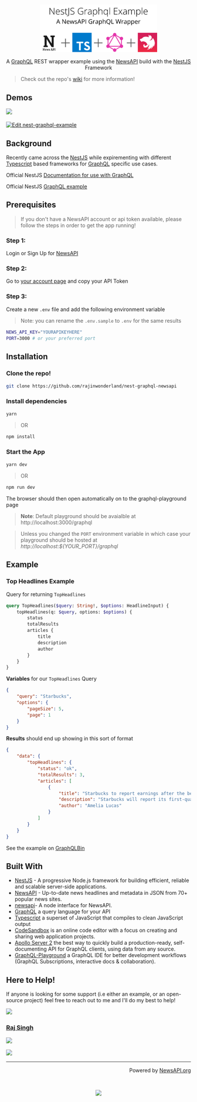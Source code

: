 <p align="center">
  <a href="https://nestjs-graphql-example.now.sh/graphql" target="blank"><img src="public/nestjs-graphql-example.png"
      width="320" alt="Nest Logo" /></a>
</p>
<p align="center">A <a href="https://graphql.org/" target="_blank">GraphQL</a> REST wrapper example using the <a href="https://newsapi.org"
    target="_blank">NewsAPI</a> build with the <a href="https://nestjs.com/" target="_blank">NestJS</a> Framework</p>

> Check out the repo's [wiki](https://github.com/rajinwonderland/nest-graphql-newsapi/wiki/Home) for more information!

## Demos

 <a href="https://nestjs-graphql-example.now.sh/graphql" target="_blank">
  <img src="https://rawcdn.githack.com/rajinwonderland/badgesauce/96c60b6b68d1c5b0c4486e65a563f588be8d8abe/PlaygroundBadge.svg" width="175px">
</a>
<br/><br/>
 <a href="https://codesandbox.io/s/42nz8kzl14?autoresize=1&expanddevtools=1&hidenavigation=1&view=editor" target="_blank">
    <img alt="Edit nest-graphql-example" src="https://codesandbox.io/static/img/play-codesandbox.svg" width="175px">
  </a>

## Background

Recently came across the [NestJS](https://nestjs.org) while expirementing with different [Typescript](https://www.typescriptlang.org/) based frameworks for [GraphQL](https://graphql.org) specific use cases.

Official NestJS [Documentation for use with GraphQL](https://docs.nestjs.com/graphql/quick-start)

Official NestJS [GraphQL example](https://github.com/nestjs/nest/tree/master/sample/12-graphql-apollo)

## Prerequisites

> If you don't have a NewsAPI account or api token available, please follow the steps in order to get the app running!

### Step 1:

Login or Sign Up for [NewsAPI](https://newsapi.org)

### Step 2:

Go to [your account page](https://newsapi.org/account) and copy your API Token

### Step 3:

Create a new `.env` file and add the following environment variable

> Note: you can rename the `.env.sample` to `.env` for the same results

```sh
NEWS_API_KEY="YOURAPIKEYHERE"
PORT=3000 # or your preferred port
```

## Installation

### Clone the repo!

```bash
git clone https://github.com/rajinwonderland/nest-graphql-newsapi
```

### Install dependencies

```bash
yarn
```

> OR

```bash
npm install
```

### Start the App

```bash
yarn dev
```

> OR

```bash
npm run dev
```

The browser should then open automatically on to the graphql-playground page

> **Note**: Default playground should be avaialble at http://localhost:3000/graphql

> Unless you changed the `PORT` environment variable in which case your playground should be hosted at
> _http://localhost:${YOUR_PORT}/graphql_

## Example

### Top Headlines Example

Query for returning `TopHeadlines`

```graphql
query TopHeadlines($query: String!, $options: HeadlineInput) {
	topHeadlines(q: $query, options: $options) {
		status
		totalResults
		articles {
			title
			description
			author
		}
	}
}
```

**Variables** for our `TopHeadlines` Query

```json
{
	"query": "Starbucks",
	"options": {
		"pageSize": 5,
		"page": 1
	}
}
```

**Results** should end up showing in this sort of format

```json
{
	"data": {
		"topHeadlines": {
			"status": "ok",
			"totalResults": 3,
			"articles": [
				{
					"title": "Starbucks to report earnings after the bell",
					"description": "Starbucks will report its first-quarter earnings and revenue after the bell Thursday.",
					"author": "Amelia Lucas"
				}
			]
		}
	}
}
```

See the example on [GraphQLBin](https://www.graphqlbin.com/v2/oZQ1tP)

## Built With

- [NestJS](https://docs.nestjs.com) - A progressive Node.js framework for building efficient, reliable and scalable server-side applications.
- [NewsAPI](https://newsapi.org) - Up-to-date news headlines and metadata in JSON from 70+ popular news sites.
- [newsapi](https://www.npmjs.com/package/newsapi)- A node interface for NewsAPI.
- [GraphQL](https://graphql.org/) a query language for your API
- [Typescript](https://github.com/Microsoft/TypeScript) a superset of JavaScript that compiles to clean JavaScript output
- [CodeSandbox](https://codesandbox.io) is an online code editor with a focus on creating and sharing web application projects.
- [Apollo Server 2](https://www.apollographql.com/docs/apollo-server/) the best way to quickly build a production-ready, self-documenting API for GraphQL clients, using data from any source.
- [GraphQL-Playground](https://github.com/prisma/graphql-playground) a GraphQL IDE for better development workflows (GraphQL Subscriptions, interactive docs & collaboration).

## Here to Help!

If anyone is looking for some support (i.e either an example, or an open-source project) feel free to reach out to me and I'll do my best to help!

<img src="https://avatars3.githubusercontent.com/u/15880596?s=460&v=4" width="175px"/>

### [Raj Singh](https://github.com/rajinwonderland)

[![](https://rawcdn.githack.com/rajinwonderland/badgesauce/475260743e433e8d11426b38a2e65ac7d1611a4a/github.svg)](https://github.com/rajinwonderland)

[![](https://rawcdn.githack.com/rajinwonderland/badgesauce/475260743e433e8d11426b38a2e65ac7d1611a4a/twitter.svg)](https://twitter.com/rajinwonderland)

---

<p align="right">Powered by <a href="https://newsapi.org" target="_blank">NewsAPI.org</a>
</p>
<br/>
<p align="center"><a href="https://www.novvum.io" target="_blank"><img src="https://rawcdn.githack.com/rajinwonderland/badgesauce/475260743e433e8d11426b38a2e65ac7d1611a4a/mwlNovvum.svg" width="175px"/></a></p>
